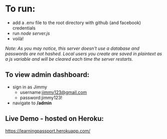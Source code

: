 # To run:
* add a .env file to the root directory with github (and facebook) credentials
* run _node server.js_
* voilà!

_Note: As you may notice, this server doesn't use a database and passwords are not hashed. Local users you create are saved in plaintext as a js variable and will be cleared each time the server restarts._

## To view admin dashboard:
* sign in as Jimmy 
  * username:jimmy123@gmail.com
  * password:jimmy123!
* navigate to **/admin**

## Live Demo - hosted on Heroku:
https://learningpassport.herokuapp.com/
